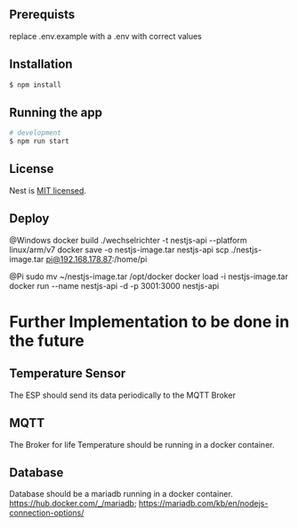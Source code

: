 ## Prerequists

replace .env.example with a .env with correct values

## Installation

```bash
$ npm install
```

## Running the app

```bash
# development
$ npm run start
```

## License
Nest is [MIT licensed](LICENSE).

## Deploy
@Windows
docker build ./wechselrichter -t nestjs-api --platform linux/arm/v7
docker save -o nestjs-image.tar nestjs-api
scp ./nestjs-image.tar pi@192.168.178.87:/home/pi

@Pi
sudo mv ~/nestjs-image.tar /opt/docker
docker load -i nestjs-image.tar
docker run --name nestjs-api -d -p 3001:3000 nestjs-api

# Further Implementation to be done in the future

## Temperature Sensor
The ESP should send its data periodically to the MQTT Broker
## MQTT
The Broker for life Temperature should be running in a docker container.
## Database
Database should be a mariadb running in a docker container.
https://hub.docker.com/_/mariadb; 
https://mariadb.com/kb/en/nodejs-connection-options/

